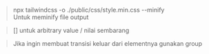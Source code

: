 >npx tailwindcss -o ./public/css/style.min.css --minify <br>
>Untuk meminify file output <br>

>[] untuk arbitrary value / nilai sembarang <br>

>Jika ingin membuat transisi keluar dari elementnya gunakan group<br>